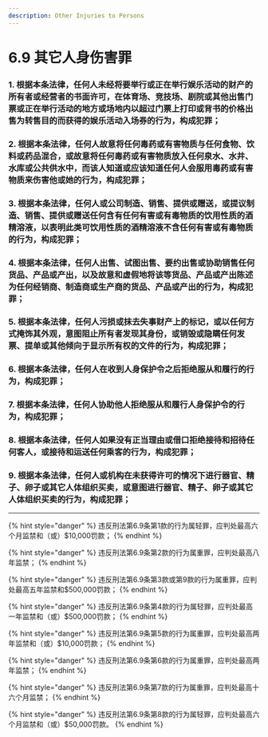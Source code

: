 ```yaml
---
description: Other Injuries to Persons
---
```


# 6.9 其它人身伤害罪

### 1. 根据本条法律，任何人未经将要举行或正在举行娱乐活动的财产的所有者或经营者的书面许可，在体育场、竞技场、剧院或其他出售门票或正在举行活动的地方或场地内以超过门票上打印或背书的价格出售为转售目的而获得的娱乐活动入场券的行为，构成犯罪；


### 2. 根据本条法律，任何人故意将任何毒药或有害物质与任何食物、饮料或药品混合，或故意将任何毒药或有害物质放入任何泉水、水井、水库或公共供水中，而该人知道或应该知道任何人会服用毒药或有害物质来伤害他或她的行为，构成犯罪；


### 3. 根据本条法律，任何人或公司制造、销售、提供或赠送，或提议制造、销售、提供或赠送任何含有任何有害或有毒物质的饮用性质的酒精溶液，以表明此类可饮用性质的酒精溶液不含任何有害或有毒物质的行为，构成犯罪；


### 4. 根据本条法律，任何人出售、试图出售、要约出售或协助销售任何货品、产品或产出，以及故意和虚假地将该等货品、产品或产出陈述为任何经销商、制造商或生产商的货品、产品或产出的行为，构成犯罪；


### 5. 根据本条法律，任何人污损或抹去失事财产上的标记，或以任何方式掩饰其外观，意图阻止所有者发现其身份，或销毁或隐瞒任何发票、提单或其他倾向于显示所有权的文件的行为，构成犯罪；


### 6. 根据本条法律，任何人在收到人身保护令之后拒绝服从和履行的行为，构成犯罪；


### 7. 根据本条法律，任何人协助他人拒绝服从和履行人身保护令的行为，构成犯罪；


### 8. 根据本条法律，任何人如果没有正当理由或借口拒绝接待和招待任何客人，或接待和运送任何乘客的行为，构成犯罪；


### 9. 根据本条法律，任何人或机构在未获得许可的情况下进行器官、精子、卵子或其它人体组织买卖，或意图进行器官、精子、卵子或其它人体组织买卖的行为，构成犯罪；

***

{% hint style="danger" %}
违反刑法第6.9条第1款的行为属轻罪，应判处最高六个月监禁和（或）$10,000罚款；
{% endhint %}

{% hint style="danger" %}
违反刑法第6.9条第2款的行为属重罪，应判处最高八年监禁；
{% endhint %}

{% hint style="danger" %}
违反刑法第6.9条第3款或第9款的行为属重罪，应判处最高五年监禁和$500,000罚款；
{% endhint %}

{% hint style="danger" %}
违反刑法第6.9条第4款的行为属轻罪，应判处最高一年监禁和（或）$500,000罚款；
{% endhint %}

{% hint style="danger" %}
违反刑法第6.9条第5款的行为属重罪，应判处最高两年监禁和（或）$10,000罚款；
{% endhint %}

{% hint style="danger" %}
违反刑法第6.9条第6款的行为属重罪，应判处最高两年监禁；
{% endhint %}

{% hint style="danger" %}
违反刑法第6.9条第7款的行为属重罪，应判处最高十六个月监禁；
{% endhint %}

{% hint style="danger" %}
违反刑法第6.9条第8款的行为属轻罪，应判处最高六个月监禁和（或）$50,000罚款。
{% endhint %}